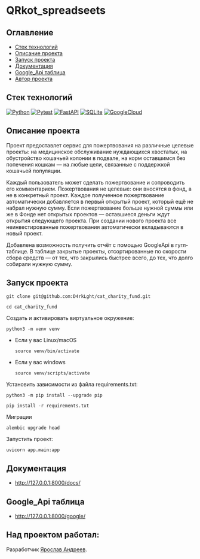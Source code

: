 # QRkot_spreadseets

## Оглавление

* [Стек технологий](#stack)
* [Описание проекта](#description)
* [Запуск проекта](#start_project)
* [Документация](#dock)
* [Google_Api таблица](#table)
* [Автор проекта](#author)


## Стек технологий <a name="stack"></a>

[![Python](https://img.shields.io/badge/-Python-464641?style=flat-square&logo=Python)](https://www.python.org/)
[![Pytest](https://img.shields.io/badge/Pytest-464646?style=flat-square&logo=pytest)](https://docs.pytest.org/en/6.2.x/)
[![FastAPI](https://img.shields.io/badge/-FastAPI-464641?style=flat-square&logo=FastAPI)](https://fastapi.tiangolo.com/)
[![SQLite](https://img.shields.io/badge/-SQLite-464641?style=flat-square&logo=SQLite)](https://www.sqlite.org/index.html)
[![GoogleCloud](https://img.shields.io/badge/-GoogleCloud-464641?style=flat-square&logo=GoogleCloud)](https://cloud.google.com/)


## Описание проекта <a name="description"></a>

Проект предоставлет сервис для пожертвования на различные целевые проекты: на медицинское обслуживание нуждающихся хвостатых, на обустройство кошачьей колонии в подвале, на корм оставшимся без попечения кошкам — на любые цели, связанные с поддержкой кошачьей популяции.

Каждый пользователь может сделать пожертвование и сопроводить его комментарием. Пожертвования не целевые: они вносятся в фонд, а не в конкретный проект. Каждое полученное пожертвование автоматически добавляется в первый открытый проект, который ещё не набрал нужную сумму. Если пожертвование больше нужной суммы или же в Фонде нет открытых проектов — оставшиеся деньги ждут открытия следующего проекта. При создании нового проекта все неинвестированные пожертвования автоматически вкладываются в новый проект.

Добавлена возможность получить отчёт с помощью GoogleApi в гугл-таблице.
В таблице закрытые проекты, отсортированные по скорости сбора средств — от тех, что закрылись быстрее всего, до тех, что долго собирали нужную сумму.

## Запуск проекта <a name="start_project"></a>

```
git clone git@github.com:D4rkLght/cat_charity_fund.git
```

```
cd cat_charity_fund
```

Cоздать и активировать виртуальное окружение:

```
python3 -m venv venv
```

* Если у вас Linux/macOS

    ```
    source venv/bin/activate
    ```

* Если у вас windows

    ```
    source venv/scripts/activate
    ```

Установить зависимости из файла requirements.txt:

```
python3 -m pip install --upgrade pip
```

```
pip install -r requirements.txt
```

Миграции

```
alembic upgrade head
```

Запустить проект:

```
uvicorn app.main:app
```


## Документация <a name="dock"></a>


* http://127.0.0.1:8000/docs/


## Google_Api таблица <a name="table"></a>

* http://127.0.0.1:8000/google/

## Над проектом работал: <a name="author"></a>

Разработчик [Ярослав Андреев](https://github.com/D4rkLght).

